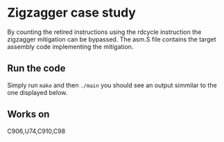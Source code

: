 # Zigzagger case study
By counting the retired instructions using the rdcycle instruction the zigzagger mitigation can be bypassed. 
The asm.S file contains the target assembly code implementing the mitigation. 

## Run the code
Simply run `make` and then `./main` you should see an output simmilar to the one displayed below.

## Works on 
C906,U74,C910,C98